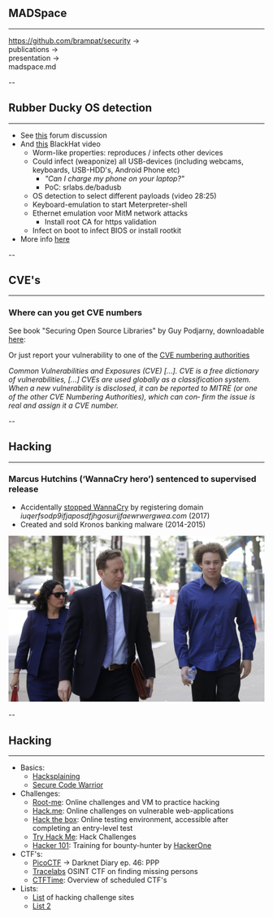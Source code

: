 ## MADSpace
<hr />

https://github.com/brampat/security -> <br>
  publications -> <br>
  presentation ->  <br>
  madspace.md

--

## Rubber Ducky OS detection
<hr />

* See [this](https://forums.hak5.org/topic/36078-auto-detect-os-and-choose-appropriate-payload/) forum discussion
* And [this](https://www.youtube.com/watch?v=nuruzFqMgIw) BlackHat video
  * Worm-like properties: reproduces / infects other devices
  * Could infect (weaponize) all USB-devices (including webcams, keyboards, USB-HDD's, Android Phone etc)
    * *"Can I charge my phone on your laptop?"*
    * PoC: srlabs.de/badusb
  * OS detection to select different payloads (video 28:25)
  * Keyboard-emulation to start Meterpreter-shell
  * Ethernet emulation voor MitM network attacks
    * Install root CA for https validation
  * Infect on boot to infect BIOS or install rootkit
* More info [here](https://opensource.srlabs.de/projects/badusb)

--

## CVE's
<hr />

### Where can you get CVE numbers

See book "Securing Open Source Libraries" by Guy Podjarny, downloadable [here](https://snyk.io/blog/new-oreilly-book-securing-open-source-libraries-by-guy-podjarny/):

 Or just report your vulnerability to one of the [CVE numbering authorities](https://cve.mitre.org/cve/cna.html)

*Common Vulnerabilities and Exposures (CVE)
[...]. CVE is a free dictionary of vulnerabilities,
[...] CVEs are used globally as a classification system.
When a new vulnerability is disclosed, it can be reported to MITRE
 (or one of the other CVE Numbering Authorities), which can con‐
 firm the issue is real and assign it a CVE number.*

--

## Hacking
<hr />

### Marcus Hutchins (‘WannaCry hero’) sentenced to supervised release
* Accidentally [stopped WannaCry](https://techcrunch.com/2019/07/08/the-wannacry-sinkhole/) by registering domain *iuqerfsodp9ifjaposdfjhgosurijfaewrwergwea.com* (2017)
* Created and sold Kronos banking malware (2014-2015)

![](pics/malwaretech.jpg)<!-- .element style="margin: 0px; width: 475px;" -->



--

## Hacking
<hr />

* Basics:
  * [Hacksplaining](https://www.hacksplaining.com/lessons)
  * [Secure Code Warrior](https://portal.securecodewarrior.com/#/website-trial/)
* Challenges:
  * [Root-me](https://www.root-me.org/?lang=en): Online challenges and VM to practice hacking
  * [Hack.me](https://hack.me/): Online challenges on vulnerable web-applications
  * [Hack the box](https://www.hackthebox.eu/): Online testing environment, accessible after completing an entry-level test
  * [Try Hack Me](https://tryhackme.com/): Hack Challenges
  * [Hacker 101](https://www.hacker101.com/): Training for bounty-hunter by [HackerOne](https://www.hackerone.com/)
* CTF's:
  * [PicoCTF](https://picoctf.com/) -> Darknet Diary ep. 46: PPP 
  * [Tracelabs](https://www.tracelabs.org/getinvolved/ctf/) OSINT CTF on finding missing persons
  * [CTFTime](https://ctftime.org/): Overview of scheduled CTF's
* Lists:
  * [List](https://www.blackroomsec.com/updated-hacking-challenge-site-links/) of hacking challenge sites
  * [List 2](https://www.peerlyst.com/posts/resource-a-compendium-of-sites-that-you-can-practice-on-you-can-legally-hack-these-sites-karl-m-1)

 
 
 

